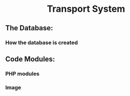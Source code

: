 <h1 style="text-align: center">Transport System</h1>

<h2>The Database:</h2>

<h3>How the database is created</h3>

<h2>Code Modules:</h2>

<h3>PHP modules</h3>

<h3>Image</h3>
